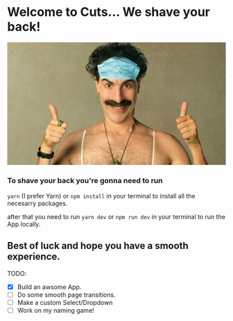 # **Welcome to Cuts... We shave your back!**

![Borat's got your back!](/src/assets/img/borat.jpeg)

### To shave your back you're gonna need to run
`yarn` (I prefer Yarn) 
or 
`npm install` 
in your terminal to install all the necesarry packages.

after that you need to run
`yarn dev` 
or 
`npm run dev` 
in your terminal to run the App locally.


## Best of luck and hope you have a smooth experience.

TODO:

- [x] Build an awsome App.
- [ ] Do some smooth page transitions.
- [ ] Make a custom Select/Dropdown
- [ ] Work on my naming game!
